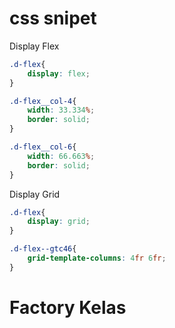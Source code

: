 # css snipet


Display Flex
```css
.d-flex{
    display: flex;       
}

.d-flex__col-4{
    width: 33.334%;
    border: solid;   
}

.d-flex__col-6{
    width: 66.663%;
    border: solid;  
}
```

Display Grid
```css
.d-flex{
    display: grid;
}

.d-flex--gtc46{
    grid-template-columns: 4fr 6fr;
}
```
# Factory Kelas
